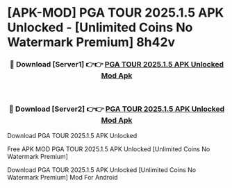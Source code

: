 # [APK-MOD] PGA TOUR 2025.1.5 APK Unlocked - [Unlimited Coins No Watermark Premium] 8h42v



<div align="center">
<h3>🔴 Download [Server1] 👉👉 <a href="https://momento.my/?title=PGA_TOUR_2025.1.5_APK_Unlocked">PGA TOUR 2025.1.5 APK Unlocked Mod Apk</a></h3><br>

<h3>🔴 Download [Server2] 👉👉 <a href="https://momento.my/?title=PGA_TOUR_2025.1.5_APK_Unlocked">PGA TOUR 2025.1.5 APK Unlocked Mod Apk</a></h3>
</div>



Download PGA TOUR 2025.1.5 APK Unlocked 

Free APK MOD PGA TOUR 2025.1.5 APK Unlocked [Unlimited Coins No Watermark Premium]

Download PGA TOUR 2025.1.5 APK Unlocked [Unlimited Coins No Watermark Premium] Mod For Android
